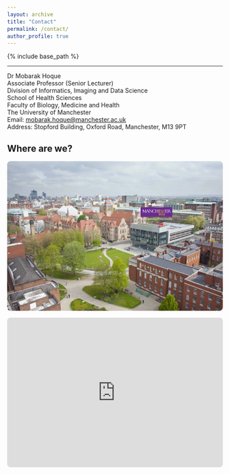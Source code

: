 ```yaml
---
layout: archive
title: "Contact"
permalink: /contact/
author_profile: true
---
```

{% include base_path %}

---

Dr Mobarak Hoque<br>
Associate Professor (Senior Lecturer)<br>
Division of Informatics, Imaging and Data Science<br>
School of Health Sciences<br>
Faculty of Biology, Medicine and Health<br>
The University of Manchester<br>
Email: mobarak.hoque@manchester.ac.uk<br>
Address: Stopford Building, Oxford Road, Manchester, M13 9PT 


## Where are we?

<div style="display:flex; gap:16px; align-items:stretch; flex-wrap:wrap;">

  <!-- Left: image -->
  <div style="flex:1 1 380px; min-width:280px; height:350px;">
    <img src="/images/uom_campus.png" alt="UoM campus"
         style="width:100%; height:100%; object-fit:cover; border-radius:8px;">
  </div>

  <!-- Right: map -->
  <div style="flex:1 1 480px; min-width:320px; height:350px;">
    <iframe
      src="https://www.google.com/maps/embed?pb=!1m18!1m12!1m3!1d2375.237076378847!2d-2.2294970000000003!3d53.464223!2m3!1f0!2f0!3f0!3m2!1i1024!2i768!4f13.1!3m3!1m2!1s0x487bb18e5e540695%3A0x1734b585b5fd284f!2sStopford%20Building%2C%20Manchester!5e0!3m2!1sen!2suk!4v1760463520162!5m2!1sen!2suk"
      style="width:100%; height:100%; border:0; border-radius:8px;"
      allowfullscreen="" loading="lazy" referrerpolicy="no-referrer-when-downgrade">
    </iframe>
  </div>

</div>
